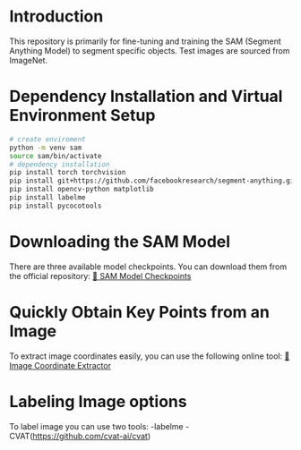 # Introduction
This repository is primarily for fine-tuning and training the SAM (Segment Anything Model) to segment specific objects. Test images are sourced from ImageNet.

# Dependency Installation and Virtual Environment Setup
```bash
# create enviroment
python -m venv sam
source sam/bin/activate
# dependency installation
pip install torch torchvision
pip install git+https://github.com/facebookresearch/segment-anything.git
pip install opencv-python matplotlib
pip install labelme
pip install pycocotools
```
# Downloading the SAM Model
There are three available model checkpoints. You can download them from the official repository:
[🔗 SAM Model Checkpoints](https://github.com/facebookresearch/segment-anything?tab=readme-ov-file#model-checkpoints)

# Quickly Obtain Key Points from an Image
To extract image coordinates easily, you can use the following online tool:
[🔗 Image Coordinate Extractor](https://uutool.cn/img-coord/)

# Labeling Image options
To label image you can use two tools:
    -labelme
    -CVAT(https://github.com/cvat-ai/cvat)

